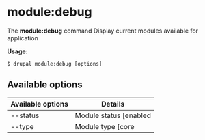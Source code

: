 # module:debug
The **module:debug** command Display current modules available for application

**Usage:**
```
$ drupal module:debug [options] 
```

## Available options
Available options | Details
-------|-------------
--status | Module status [enabled|disabled]
--type | Module type [core|no-core]
